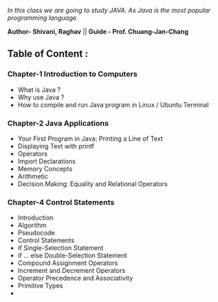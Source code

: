 *In this class we are going to study JAVA. As Java is the most popular programming language.*

**Author- Shivani, Raghav** || **Guide - Prof. Chuang-Jan-Chang**

## Table of Content :

### Chapter-1 Introduction to Computers

- What is Java ?
- Why use Java ?
- How to compile and run Java program in Linux / Ubuntu Terminal


### Chapter-2 Java Applications

- Your First Program in Java: Printing a Line of Text
- Displaying Text with printf
- Operators
- Import Declarations
- Memory Concepts
- Arithmetic
- Decision Making: Equality and Relational Operators


### Chapter-4 Control Statements

- Introduction
- Algorithm
- Pseudocode
- Control Statements
- if Single-Selection Statement
- if ... else Double-Selection Statement
- Compound Assignment Operators
- Increment and Decrement Operators
- Operator Precedence and Associativity
- Primitive Types
- 
